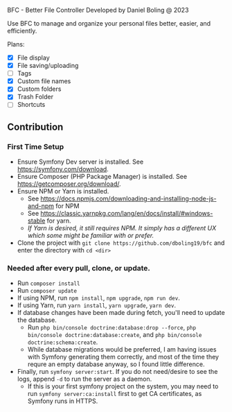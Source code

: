 BFC - Better File Controller
Developed by Daniel Boling @ 2023

Use BFC to manage and organize your personal files better, easier, and efficiently.

Plans:
- [x] File display
- [x] File saving/uploading
- [ ] Tags
- [x] Custom file names
- [x] Custom folders
- [x] Trash Folder
- [ ] Shortcuts

## Contribution
### First Time Setup
* Ensure Symfony Dev server is installed.  See https://symfony.com/download.
* Ensure Composer (PHP Package Manager) is installed.  See https://getcomposer.org/download/.
* Ensure NPM or Yarn is installed.  
  * See https://docs.npmjs.com/downloading-and-installing-node-js-and-npm for NPM
  * See https://classic.yarnpkg.com/lang/en/docs/install/#windows-stable for yarn.
  * *If Yarn is desired, it still requires NPM.  It simply has a different UX which some might be familiar with or prefer.*
* Clone the project with `git clone https://github.com/dboling19/bfc` and enter the directory with `cd <dir>`

### Needed after every pull, clone, or update.
* Run `composer install`
* Run `composer update`
* If using NPM, run `npm install`, `npm upgrade`, `npm run dev`.
* If using Yarn, run `yarn install`, `yarn upgrade`, `yarn dev`.
* If database changes have been made during fetch, you'll need to update the database.
  * Run `php bin/console doctrine:database:drop --force`, `php bin/console doctrine:database:create`, and `php bin/console doctrine:schema:create`.
  * While database migrations would be preferred, I am having issues with Symfony generating them correctly, and most of the time they requre an empty database anyway, so I found little difference.
* Finally, run `symfony server:start`.  If you do not need/desire to see the logs, append `-d` to run the server as a daemon.  
  * If this is your first symfony project on the system, you may need to run `symfony server:ca:install` first to get CA certificates, as Symfony runs in HTTPS.
